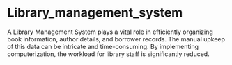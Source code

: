 # Library_management_system
A Library Management System plays a vital role in efficiently organizing book information, author details, and borrower records. The manual upkeep of this data can be intricate and time-consuming. By implementing computerization, the workload for library staff is significantly reduced.
